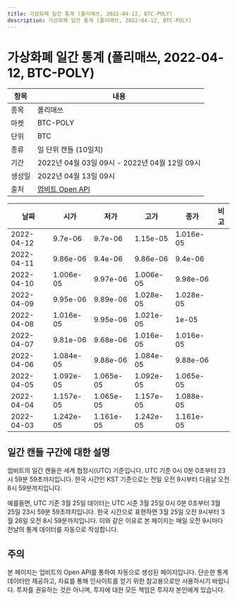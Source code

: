 ```yaml
---
title: 가상화폐 일간 통계 (폴리매쓰, 2022-04-12, BTC-POLY)
description: 가상화폐 일간 통계 (폴리매쓰, 2022-04-12, BTC-POLY)
---
```



가상화폐 일간 통계 (폴리매쓰, 2022-04-12, BTC-POLY)
===

|항목|내용|
|--|--|
|종목|폴리매쓰|
|마켓|BTC-POLY|
|단위|BTC|
|종류|일 단위 캔들 (10일치)|
|기간|2022년 04월 03일 09시 - 2022년 04월 12일 09시|
|생성일|2022년 04월 13일 09시|
|출처|[업비트 Open API](https://docs.upbit.com)|


|날짜|시가|저가|고가|종가|비고|
|--|--|--|--|--|--|
|2022-04-12|9.7e-06|9.7e-06|1.15e-05|1.016e-05|    |
|2022-04-11|9.86e-06|9.4e-06|9.86e-06|9.4e-06|    |
|2022-04-10|1.006e-05|9.97e-06|1.006e-05|9.98e-06|    |
|2022-04-09|9.95e-06|9.89e-06|1.028e-05|1.028e-05|    |
|2022-04-08|1.016e-05|9.95e-06|1.021e-05|1e-05|    |
|2022-04-07|9.81e-06|9.68e-06|1.016e-05|1.016e-05|    |
|2022-04-06|1.084e-05|9.88e-06|1.084e-05|9.88e-06|    |
|2022-04-05|1.092e-05|1.065e-05|1.092e-05|1.065e-05|    |
|2022-04-04|1.157e-05|1.065e-05|1.157e-05|1.088e-05|    |
|2022-04-03|1.242e-05|1.161e-05|1.242e-05|1.161e-05|    |


일간 캔들 구간에 대한 설명
---


업비트의 일간 캔들은 세계 협정시(UTC) 기준입니다. 
UTC 기준 0시 0분 0초부터 23시 59분 59초까지입니다. 
한국 시간인 KST 기준으로는 전일 오전 9시부터 다음날 오전 8시 59분까지입니다. 


예를들면, UTC 기준 3월 25일 데이터는 UTC 시준 3월 25일 0시 0분 0초부터 3월 25일 23시 59분 59초까지입니다. 
한국 시간으로 표현하면 3월 25일 오전 9시부터 3월 26일 오전 8시 59분까지입니다. 
이와 같은 이유로 본 페이지는 매일 오전 9시마다 전날의 통계 데이터를 자동으로 작성합니다. 


주의
---


본 페이지는 업비트의 Open API를 통하여 자동으로 생성된 페이지입니다. 
단순한 통계 데이터만 제공하고, 자료를 통해 인사이트를 얻기 위한 참고용으로만 사용하시기 바랍니다. 
투자를 권유하는 것은 아니며, 투자에 대한 모든 책임은 투자자 본인에게 있습니다. 
